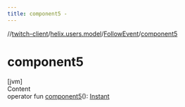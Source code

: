 ```yaml
---
title: component5 -
---
```

//[twitch-client](../../index.md)/[helix.users.model](../index.md)/[FollowEvent](index.md)/[component5](component5.md)



# component5  
[jvm]  
Content  
operator fun [component5](component5.md)(): [Instant](https://docs.oracle.com/javase/8/docs/api/java/time/Instant.html)  



